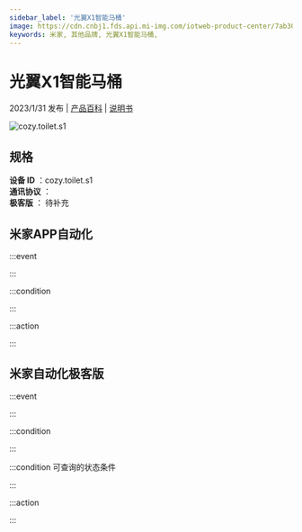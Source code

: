 ```yaml
---
sidebar_label: '光翼X1智能马桶'
image: https://cdn.cnbj1.fds.api.mi-img.com/iotweb-product-center/7ab30e7b71c69d0f3b6bd6426a426a6b_1673597332833.png?GalaxyAccessKeyId=AKVGLQWBOVIRQ3XLEW&Expires=9223372036854775807&Signature=TmAhuXPB7A94L//a13dpCblKk2c=
keywords: 米家, 其他品牌, 光翼X1智能马桶, 
---
```

# 光翼X1智能马桶

2023/1/31 发布 | [产品百科](https://home.mi.com/webapp/content/baike/product/index.html?model=cozy.toilet.s1/) | [说明书](https://home.mi.com/views/introduction.html?model=cozy.toilet.s1&region=cn)

![cozy.toilet.s1](https://cdn.cnbj1.fds.api.mi-img.com/iotweb-product-center/7ab30e7b71c69d0f3b6bd6426a426a6b_1673597332833.png?GalaxyAccessKeyId=AKVGLQWBOVIRQ3XLEW&Expires=9223372036854775807&Signature=TmAhuXPB7A94L//a13dpCblKk2c=)

## 规格  
> 
**设备 ID** ：cozy.toilet.s1  
**通讯协议** ：  
**极客版**  ： 待补充 


## 米家APP自动化  

:::event  

:::

:::condition  

:::

:::action   

:::

## 米家自动化极客版  

:::event  

:::

:::condition  

:::

:::condition 可查询的状态条件  

:::

:::action  

:::

        
